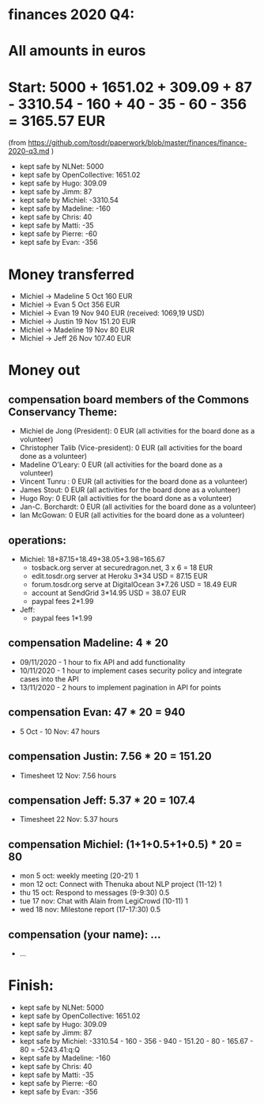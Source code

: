 # finances 2020 Q4:

# All amounts in euros
# Start: 5000 + 1651.02 + 309.09 + 87 - 3310.54 - 160 + 40 - 35 - 60 - 356 = 3165.57 EUR
(from https://github.com/tosdr/paperwork/blob/master/finances/finance-2020-q3.md )
* kept safe by NLNet: 5000
* kept safe by OpenCollective: 1651.02
* kept safe by Hugo: 309.09
* kept safe by Jimm: 87
* kept safe by Michiel: -3310.54
* kept safe by Madeline: -160
* kept safe by Chris: 40
* kept safe by Matti: -35
* kept safe by Pierre: -60
* kept safe by Evan: -356

# Money transferred
* Michiel -> Madeline 5 Oct 160 EUR
* Michiel -> Evan 5 Oct 356 EUR
* Michiel -> Evan 19 Nov 940 EUR (received: 1069,19 USD)
* Michiel -> Justin 19 Nov 151.20 EUR
* Michiel -> Madeline 19 Nov 80 EUR
* Michiel -> Jeff 26 Nov 107.40 EUR

# Money out

## compensation board members of the Commons Conservancy Theme:
  * Michiel de Jong (President):		0 EUR (all activities for the board done as a volunteer)
  * Christopher Talib (Vice-president):		0 EUR (all activities for the board done as a volunteer)
  * Madeline O'Leary:				0 EUR (all activities for the board done as a volunteer)
  * Vincent Tunru :				0 EUR (all activities for the board done as a volunteer)
  * James Stout:				0 EUR (all activities for the board done as a volunteer)
  * Hugo Roy:					0 EUR (all activities for the board done as a volunteer)
  * Jan-C. Borchardt:				0 EUR (all activities for the board done as a volunteer)
  * Ian McGowan:				0 EUR (all activities for the board done as a volunteer)

## operations:
  * Michiel: 18+87.15+18.49+38.05+3.98=165.67
    * tosback.org server at securedragon.net, 3 x 6 = 18 EUR
    * edit.tosdr.org server at Heroku 3*34 USD = 87.15 EUR
    * forum.tosdr.org serve at DigitalOcean 3*7.26 USD = 18.49 EUR
    * account at SendGrid 3*14.95 USD = 38.07 EUR
    * paypal fees 2*1.99
  * Jeff:
    * paypal fees 1*1.99

## compensation Madeline: 4 * 20
  * 09/11/2020 - 1 hour to fix API and add functionality
  * 10/11/2020 - 1 hour to implement cases security policy and integrate cases into the API
  * 13/11/2020 - 2 hours to implement pagination in API for points

## compensation Evan: 47 * 20 = 940
  * 5 Oct - 10 Nov: 47 hours

## compensation Justin: 7.56 * 20 = 151.20
  * Timesheet 12 Nov: 7.56 hours

## compensation Jeff: 5.37 * 20 = 107.4
  * Timesheet 22 Nov: 5.37 hours

## compensation Michiel: (1+1+0.5+1+0.5) * 20 = 80
  * mon 5 oct: weekly meeting (20-21) 1
  * mon 12 oct: Connect with Thenuka about NLP project (11-12) 1
  * thu 15 oct: Respond to messages (9-9:30) 0.5
  * tue 17 nov: Chat with Alain from LegiCrowd (10-11) 1
  * wed 18 nov: Milestone report (17-17:30) 0.5

## compensation (your name): ...
  * ...

# Finish:
* kept safe by NLNet: 5000
* kept safe by OpenCollective: 1651.02
* kept safe by Hugo: 309.09
* kept safe by Jimm: 87
* kept safe by Michiel: -3310.54 - 160 - 356 - 940 - 151.20 - 80 - 165.67 - 80 = -5243.41:q:Q
* kept safe by Madeline: -160
* kept safe by Chris: 40
* kept safe by Matti: -35
* kept safe by Pierre: -60
* kept safe by Evan: -356
